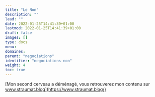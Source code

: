 ```yaml
---
title: "Le Non"
description: ""
lead: ""
date: 2022-01-25T14:41:39+01:00
lastmod: 2022-01-25T14:41:39+01:00
draft: false
images: []
type: docs
menu:
domaines:
parent: "negociations"
identifier: "negociations-non"
weight: 4
toc: true
---
```


[Mon second cerveau a déménagé, vous retrouverez mon contenu sur www.straumat.blog](https://www.straumat.blog/)
